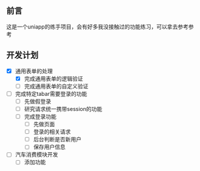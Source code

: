 ## 前言
这是一个uniapp的练手项目，会有好多我没接触过的功能练习，可以拿去参考参考
## 开发计划

- [x] 通用表单的处理
	* [x] 完成通用表单的逻辑验证
	* [ ] 完成通用表单的自定义验证
- [ ] 完成特定tabar需要登录的功能
	* [ ] 先做假登录
	* [ ] 研究请求统一携带session的功能
	* [ ] 完成登录功能
		+ [ ] 先做页面
		+ [ ] 登录的相关请求
		+ [ ] 后台判断是否新用户
		+ [ ] 保存用户信息
- [ ] 汽车消费模块开发
	* [ ] 添加功能
